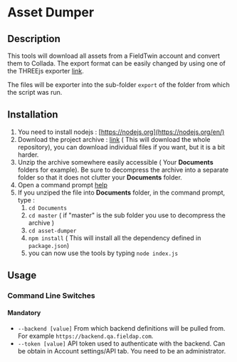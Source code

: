 # Asset Dumper

## Description

This tools will download all assets from a FieldTwin account and convert them to Collada. The export format can be easily changed by using one of the THREEjs exporter [link](https://github.com/mrdoob/three.js/tree/dev/examples/js/exporters).

The files will be exporter into the sub-folder `export` of the folder from which the script was run.

## Installation

1. You need to install nodejs : [https://nodejs.org](https://nodejs.org/en/)
2. Download the project archive : [link](https://github.com/XvisionAS/FieldTwin-Integration-Demo/archive/master.zip) ( This will download the whole repository), you can download individual files if you want, but it is a bit harder.
3. Unzip the archive somewhere easily accessible ( Your **Documents** folders for example). Be sure to decompress the archive into a separate folder so that it does not clutter your **Documents** folder.
4. Open a command prompt [help](https://www.lifewire.com/how-to-open-command-prompt-2618089)
5. If you unziped the file into **Documents** folder, in the command prompt, type :
    1. `cd Documents`
    2. `cd master` ( if &quot;master&quot; is the sub folder you use to decompress the archive )
    3. `cd asset-dumper`
    4. `npm install` ( This will install all the dependency defined in `package.json`)
    5. you can now use the tools by typing `node index.js`

## Usage

### Command Line Switches

#### Mandatory

- `--backend [value]` From which backend definitions will be pulled from. For example `https://backend.qa.fieldap.com`.
- `--token [value]` API token used to authenticate with the backend. Can be obtain in Account settings/API tab. You need to be an administrator.
